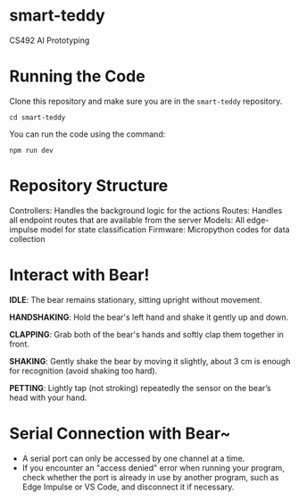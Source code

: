 # smart-teddy
CS492 AI Prototyping

# Running the Code
Clone this repository and make sure you are in the `smart-teddy` repository.
```
cd smart-teddy
```

You can run the code using the command:
```
npm run dev
```

# Repository Structure
Controllers: Handles the background logic for the actions
Routes: Handles all endpoint routes that are available from the server
Models: All edge-impulse model for state classification
Firmware: Micropython codes for data collection

# Interact with Bear!
**IDLE**: The bear remains stationary, sitting upright without movement.

**HANDSHAKING**: Hold the bear's left hand and shake it gently up and down.

**CLAPPING**: Grab both of the bear's hands and softly clap them together in front.

**SHAKING**: Gently shake the bear by moving it slightly, about 3 cm is enough for recognition (avoid shaking too hard).

**PETTING**: Lightly tap (not stroking) repeatedly the sensor on the bear’s head with your hand.

# Serial Connection with Bear~
- A serial port can only be accessed by one channel at a time. 
- If you encounter an "access denied" error when running your program, check whether the port is already in use by another program, such as Edge Impulse or VS Code, and disconnect it if necessary.






